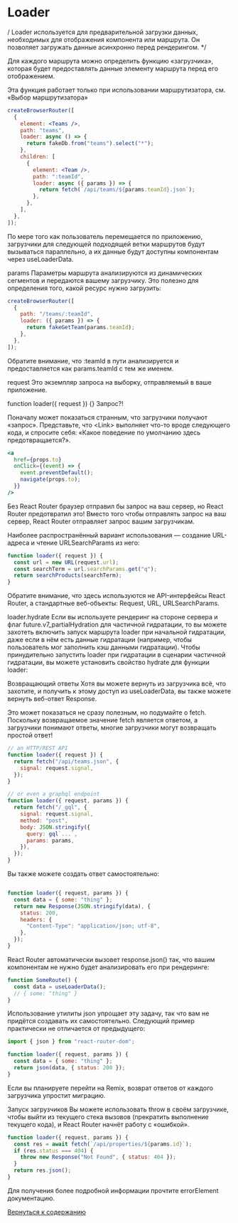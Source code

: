 # Loader

/ Loader используется для предварительной загрузки данных, необходимых для отображения компонента или маршрута. Он позволяет загружать данные асинхронно перед рендерингом. */ 

Для каждого маршрута можно определить функцию «загрузчика», которая будет предоставлять данные элементу маршрута перед его отображением.

Эта функция работает только при использовании маршрутизатора, см. «Выбор маршрутизатора»

```jsx
createBrowserRouter([
  {
    element: <Teams />,
    path: "teams",
    loader: async () => {
      return fakeDb.from("teams").select("*");
    },
    children: [
      {
        element: <Team />,
        path: ":teamId",
        loader: async ({ params }) => {
          return fetch(`/api/teams/${params.teamId}.json`);
        },
      },
    ],
  },
]);
```

По мере того как пользователь перемещается по приложению, загрузчики для следующей подходящей ветки маршрутов будут вызываться параллельно, а их данные будут доступны компонентам через useLoaderData.

params
Параметры маршрута анализируются из динамических сегментов и передаются вашему загрузчику. Это полезно для определения того, какой ресурс нужно загрузить:

```jsx
createBrowserRouter([
  {
    path: "/teams/:teamId",
    loader: ({ params }) => {
      return fakeGetTeam(params.teamId);
    },
  },
]);
```

Обратите внимание, что :teamId в пути анализируется и предоставляется как params.teamId с тем же именем.

request
Это экземпляр запроса на выборку, отправляемый в ваше приложение.

function loader({ request }) {}
Запрос?!

Поначалу может показаться странным, что загрузчики получают «запрос». Представьте, что \<Link> выполняет что-то вроде следующего кода, и спросите себя: «Какое поведение по умолчанию здесь предотвращается?».

```jsx
<a
  href={props.to}
  onClick={(event) => {
    event.preventDefault();
    navigate(props.to);
  }}
/>
```

Без React Router браузер отправил бы запрос на ваш сервер, но React Router предотвратил это! Вместо того чтобы отправлять запрос на ваш сервер, React Router отправляет запрос вашим загрузчикам.

Наиболее распространённый вариант использования — создание URL-адреса и чтение URLSearchParams из него:

```jsx
function loader({ request }) {
  const url = new URL(request.url);
  const searchTerm = url.searchParams.get("q");
  return searchProducts(searchTerm);
}
```

Обратите внимание, что здесь используются не API-интерфейсы React Router, а стандартные веб-объекты: Request, URL, URLSearchParams.

loader.hydrate
Если вы используете рендеринг на стороне сервера и флаг future.v7_partialHydration для частичной гидратации, то вы можете захотеть включить запуск маршрута loader при начальной гидратации, даже если в нём есть данные гидратации (например, чтобы пользователь мог заполнить кэш данными гидратации). Чтобы принудительно запустить loader при гидратации в сценарии частичной гидратации, вы можете установить свойство hydrate для функции loader:

Возвращающий ответы
Хотя вы можете вернуть из загрузчика всё, что захотите, и получить к этому доступ из useLoaderData, вы также можете вернуть веб-ответ Response.

Это может показаться не сразу полезным, но подумайте о fetch. Поскольку возвращаемое значение fetch является ответом, а загрузчики понимают ответы, многие загрузчики могут возвращать простой ответ!

```jsx
// an HTTP/REST API
function loader({ request }) {
  return fetch("/api/teams.json", {
    signal: request.signal,
  });
}

// or even a graphql endpoint
function loader({ request, params }) {
  return fetch("/_gql", {
    signal: request.signal,
    method: "post",
    body: JSON.stringify({
      query: gql`...`,
      params: params,
    }),
  });
}
```

Вы также можете создать ответ самостоятельно:
```jsx

function loader({ request, params }) {
  const data = { some: "thing" };
  return new Response(JSON.stringify(data), {
    status: 200,
    headers: {
      "Content-Type": "application/json; utf-8",
    },
  });
}
```
React Router автоматически вызовет response.json() так, что вашим компонентам не нужно будет анализировать его при рендеринге:

```jsx
function SomeRoute() {
  const data = useLoaderData();
  // { some: "thing" }
}
```
Использование утилиты json упрощает эту задачу, так что вам не придётся создавать их самостоятельно. Следующий пример практически не отличается от предыдущего:

```jsx
import { json } from "react-router-dom";

function loader({ request, params }) {
  const data = { some: "thing" };
  return json(data, { status: 200 });
}
```
Если вы планируете перейти на Remix, возврат ответов от каждого загрузчика упростит миграцию.

Запуск загрузчиков
Вы можете использовать throw в своём загрузчике, чтобы выйти из текущего стека вызовов (прекратить выполнение текущего кода), и React Router начнёт работу с «ошибкой».

```jsx
function loader({ request, params }) {
  const res = await fetch(`/api/properties/${params.id}`);
  if (res.status === 404) {
    throw new Response("Not Found", { status: 404 });
  }
  return res.json();
}
```
Для получения более подробной информации прочтите errorElement документацию.



[Вернуться к содержанию](./index.md)